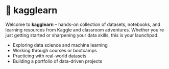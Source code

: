 # 🚀 kagglearn

Welcome to **kagglearn** – hands-on collection of datasets, notebooks, and learning resources from Kaggle and classroom adventures. Whether you're just getting started or sharpening your data skills, this is your launchpad.

- Exploring data science and machine learning
- Working through courses or bootcamps
- Practicing with real-world datasets
- Building a portfolio of data-driven projects
